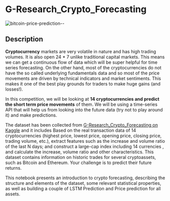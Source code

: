 # G-Research_Crypto_Forecasting

![bitcoin-price-prediction--](https://user-images.githubusercontent.com/109660074/233192186-1f1afb53-1af8-426e-93cf-501c423dc5a9.png)

## Description
**Cryptocurrency** markets are very volatile in nature and has high trading volumes. It is also open 24 * 7 unlike traditional capital markets. This means we can get a continuous flow of data which will be super helpful for time series forecasting. On the other hand, most of the cryptocurrencies do not have the so called underlying fundamentals data and so most of the price movements are driven by technical indicators and market sentiments. This makes it one of the best play grounds for traders to make huge gains (and losses!).

In this competition, we will be looking at **14 cryptocurrencies and predict the short term price movements** of them. We will be using a time-series API that will help us from looking into the future data (try not to play around it) and make predictions.

The dataset has been collected from [G-Research_Crypto_Forecasting on Kaggle](https://www.kaggle.com/competitions/g-research-crypto-forecasting/data) and it includes
Based on the real transaction data of 14 cryptocurrencies (highest price, lowest price, opening price, closing price, trading volume, etc.), extract features such as the increase and volume ratio of the last N days; and construct a large-cap index including 14 currencies , and calculate the increase, volume ratio and other characteristics.
This dataset contains information on historic trades for several cryptoassets, such as Bitcoin and Ethereum. Your challenge is to predict their future returns.

This notebook presents an introduction to crypto forecasting, describing the structure and elements of the dataset, some relevant statistical properties, as well as building a couple of LSTM Prediction and Price prediction for all assets.
